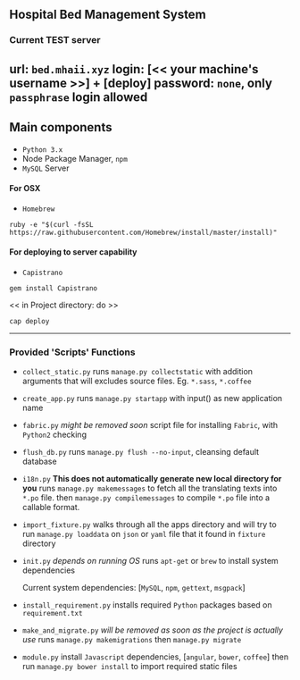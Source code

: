 Hospital Bed Management System
---
### Current TEST server
url: `bed.mhaii.xyz`
login: [<< your machine's username >>] + [deploy]
password: `none`, only `passphrase` login allowed
---
## Main components
* `Python 3.x`
* Node Package Manager, `npm`
* `MySQL` Server

#### For OSX
+ `Homebrew`
```
ruby -e "$(curl -fsSL https://raw.githubusercontent.com/Homebrew/install/master/install)"
```

#### For deploying to server capability
+ `Capistrano`
```
gem install Capistrano
```
<< in Project directory: do >>
```
cap deploy
```
---

### Provided 'Scripts' Functions
+ `collect_static.py`
  runs `manage.py collectstatic` with addition arguments that will excludes source files.
  Eg. `*.sass`, `*.coffee`
+ `create_app.py`
  runs `manage.py startapp` with input() as new application name
+ `fabric.py` *might be removed soon*
  script file for installing `Fabric`, with `Python2` checking
+ `flush_db.py`
  runs `manage.py flush --no-input`, cleansing default database
+ `i18n.py`
  **This does not automatically generate new local directory for you**
  runs `manage.py makemessages` to fetch all the translating texts into `*.po` file.
  then `manage.py compilemessages` to compile `*.po` file into a callable format.
+ `import_fixture.py`
  walks through all the apps directory and will try to run `manage.py loaddata` on
  `json` or `yaml` file that it found in `fixture` directory
+ `init.py` *depends on running OS*
  runs `apt-get` or `brew` to install system dependencies

  Current system dependencies: [`MySQL`, `npm`, `gettext`, `msgpack`]
+ `install_requirement.py`
  installs required `Python` packages based on `requirement.txt`
+ `make_and_migrate.py` *will be removed as soon as the project is actually use*
  runs `manage.py makemigrations`
  then `manage.py migrate`
+ `module.py`
  install `Javascript` dependencies, [`angular`, `bower`, `coffee`]
  then run `manage.py bower install` to import required static files



